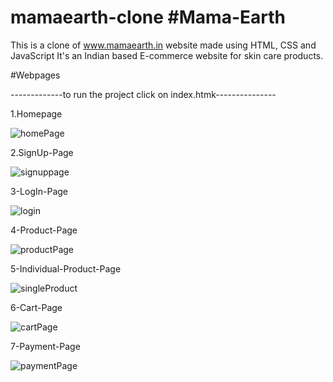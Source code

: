 # mamaearth-clone  #Mama-Earth
This is a clone of www.mamaearth.in website made using HTML, CSS and JavaScript It's an Indian based E-commerce website for skin care products.

#Webpages

<p>-------------to run the project click on index.htmk---------------</p>

1.Homepage

![homePage](https://user-images.githubusercontent.com/84259086/146634432-0cbe08e1-00f3-4ca8-ae03-24f7b62cc414.PNG)


2.SignUp-Page

![signuppage](https://user-images.githubusercontent.com/84259086/146634517-0281d2b5-d970-4482-b5f3-7346daa1b1c6.PNG)


3-LogIn-Page

![login](https://user-images.githubusercontent.com/84259086/146634526-07879324-cdc2-4b9a-bf63-66a116b9b63d.PNG)


4-Product-Page

![productPage](https://user-images.githubusercontent.com/84259086/146634449-97908f1c-41ce-4be2-8c26-e0e2479c44fc.PNG)


5-Individual-Product-Page

![singleProduct](https://user-images.githubusercontent.com/84259086/146634465-5bae8c87-2666-4803-a351-f609bcf2619e.PNG)


6-Cart-Page

![cartPage](https://user-images.githubusercontent.com/84259086/146634475-0292a54b-30de-4adf-8d83-95161d517de8.PNG)

7-Payment-Page

![paymentPage](https://user-images.githubusercontent.com/84259086/146634491-01b8e92d-536e-43e5-8fa4-c8aa4bff8699.PNG)
